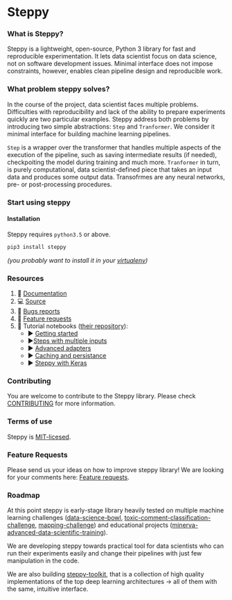 # Steppy

### What is Steppy?
Steppy is a lightweight, open-source, Python 3 library for fast and reproducible experimentation. It lets data scientist focus on data science, not on software development issues. Minimal interface does not impose constraints, however, enables clean pipeline design and reproducible work.

### What problem steppy solves?
In the course of the project, data scientist faces multiple problems. Difficulties with reproducibility and lack of the ability to prepare experiments quickly are two particular examples. Steppy address both problems by introducing two simple abstractions: `Step` and `Tranformer`. We consider it minimal interface for building machine learning pipelines.

`Step` is a wrapper over the transformer that handles multiple aspects of the execution of the pipeline, such as saving intermediate results (if needed), checkpoiting the model during training and much more. `Tranformer` in turn, is purely computational, data scientist-defined piece that takes an input data and produces some output data. Transofrmes are any neural networks, pre- or post-processing procedures.

### Start using steppy
#### Installation
Steppy requires `python3.5` or above.
```bash
pip3 install steppy
```
_(you probably want to install it in your [virtualenv](https://virtualenv.pypa.io/en/stable))_

### Resources
1. :ledger: [Documentation](https://steppy.readthedocs.io/en/latest)
1. :computer: [Source](https://github.com/minerva-ml/steppy)
1. :name_badge: [Bugs reports](https://github.com/minerva-ml/steppy/issues)
1. :rocket: [Feature requests](https://github.com/minerva-ml/steppy/issues)
1. :star2: Tutorial notebooks ([their repository](https://github.com/minerva-ml/steppy-examples)):
    - :arrow_forward: [Getting started](https://github.com/minerva-ml/steppy-examples/blob/master/tutorials/1-getting-started.ipynb)
    -  :arrow_forward:[Steps with multiple inputs](https://github.com/minerva-ml/steppy-examples/blob/master/tutorials/2-multi-step.ipynb)
    - :arrow_forward: [Advanced adapters](https://github.com/minerva-ml/steppy-examples/blob/master/tutorials/3-adapter_advanced.ipynb)
    - :arrow_forward: [Caching and persistance](https://github.com/minerva-ml/steppy-examples/blob/master/tutorials/4-caching-persistence.ipynb)
    - :arrow_forward: [Steppy with Keras](https://github.com/minerva-ml/steppy-examples/blob/master/tutorials/5-steps-with-keras.ipynb)

### Contributing
You are welcome to contribute to the Steppy library. Please check [CONTRIBUTING](https://github.com/minerva-ml/steppy/blob/master/CONTRIBUTING.md) for more information.

### Terms of use
Steppy is [MIT-licesed](https://github.com/minerva-ml/steppy/blob/master/LICENSE).

### Feature Requests
Please send us your ideas on how to improve steppy library! We are looking for your comments here: [Feature requests](https://github.com/minerva-ml/steppy/issues).

### Roadmap
At this point steppy is early-stage library heavily tested on multiple machine learning challenges ([data-science-bowl](https://github.com/minerva-ml/open-solution-data-science-bowl-2018 "Kaggle's data science bowl 2018"), [toxic-comment-classification-challenge](https://github.com/minerva-ml/open-solution-toxic-comments "Kaggle's Toxic Comment Classification Challenge"), [mapping-challenge](https://github.com/minerva-ml/open-solution-mapping-challenge "CrowdAI's Mapping Challenge")) and educational projects ([minerva-advanced-data-scientific-training](https://github.com/minerva-ml/minerva-training-materials "minerva.ml -> advanced data scientific training")).

We are developing steppy towards practical tool for data scientists who can run their experiments easily and change their pipelines with just few manipulation in the code.

We are also building [steppy-toolkit](https://github.com/minerva-ml/steppy-toolkit "steppy toolkit"), that is a collection of high quality implementations of the top deep learning architectures -> all of them with the same, intuitive interface.
